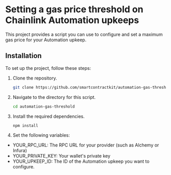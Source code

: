 # Setting a gas price threshold on Chainlink Automation upkeeps

This project provides a script you can use to configure and set a maximum gas price for your Automation upkeep.

## Installation

To set up the project, follow these steps:

1. Clone the repository.
   ```bash
   git clone https://github.com/smartcontractkit/automation-gas-threshold
   ```
1. Navigate to the directory for this script.
   ```bash
   cd automation-gas-threshold
   ```
1. Install the required dependencies.

   ```bash
   npm install
   ```

1. Set the following variables:

- YOUR_RPC_URL: The RPC URL for your provider (such as Alchemy or Infura)
- YOUR_PRIVATE_KEY: Your wallet's private key
- YOUR_UPKEEP_ID: The ID of the Automation upkeep you want to configure.